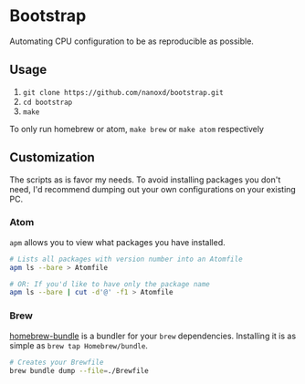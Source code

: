# Bootstrap

Automating CPU configuration to be as reproducible as possible.

## Usage

1. `git clone https://github.com/nanoxd/bootstrap.git`
2. `cd bootstrap`
3. `make`

To only run homebrew or atom, `make brew` or `make atom` respectively

## Customization

The scripts as is favor my needs. To avoid installing packages you don't need, I'd recommend dumping out your own configurations on your existing PC.

### Atom

`apm` allows you to view what packages you have installed.

```sh
# Lists all packages with version number into an Atomfile
apm ls --bare > Atomfile

# OR: If you'd like to have only the package name
apm ls --bare | cut -d'@' -f1 > Atomfile
```

### Brew

[homebrew-bundle](https://github.com/Homebrew/homebrew-bundle) is a bundler for your `brew` dependencies. Installing it is as simple as `brew tap Homebrew/bundle`.

```sh
# Creates your Brewfile
brew bundle dump --file=./Brewfile
```

